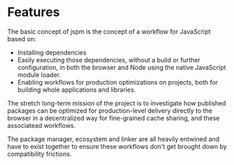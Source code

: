 # Features

The basic concept of jspm is the concept of a workflow for JavaScript based on:

* Installing dependencies
* Easily executing those dependencies, without a build or further configuration, in both the browser and Node using the native JavaScript module loader.
* Enabling workflows for production optimizations on projects, both for building whole applications and libraries.

The stretch long-term mission of the project is to investigate how published packages can be optimized for production-level delivery directly to the browser in a decentralized way for fine-grained cache sharing, and these associatead workflows.

The package manager, ecosystem and linker are all heavily entwined and have to exist together to ensure these workflows don't get brought down by compatibility frictions.